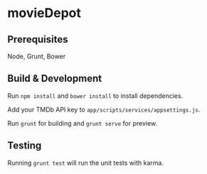 # movieDepot

## Prerequisites

Node, Grunt, Bower

## Build & Development

Run `npm install` and `bower install` to install dependencies.

Add your TMDb API key to `app/scripts/services/appsettings.js`.

Run `grunt` for building and `grunt serve` for preview.

## Testing

Running `grunt test` will run the unit tests with karma.
